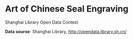 # Art of Chinese Seal Engraving

Shanghai Library Open Data Contest

**Data sourse**: Shanghai Library, http://opendata.library.sh.cn/
